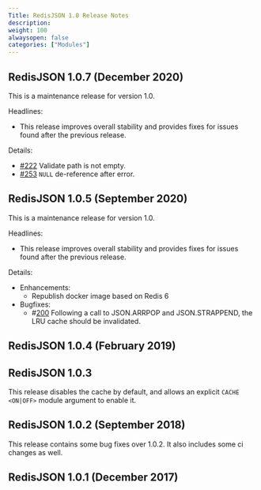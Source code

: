```yaml
---
Title: RedisJSON 1.0 Release Notes
description:
weight: 100
alwaysopen: false
categories: ["Modules"]
---
```

## RedisJSON 1.0.7 (December 2020)

This is a maintenance release for version 1.0.

Headlines:

- This release improves overall stability and provides fixes for issues found after the previous release.

Details:

- [#222](https://github.com/RedisJSON/RedisJSON/pull/222) Validate path is not empty.
- [#253](https://github.com/RedisJSON/RedisJSON/pull/253) `NULL` de-reference after error.

## RedisJSON 1.0.5 (September 2020)

This is a maintenance release for version 1.0.

Headlines:

- This release improves overall stability and provides fixes for issues found after the previous release.

Details:

- Enhancements:
    - Republish docker image based on Redis 6
- Bugfixes:
    - #[200](https://github.com/RedisJSON/RedisJSON/issues/200) Following a call to JSON.ARRPOP and JSON.STRAPPEND, the LRU cache should be invalidated.

## RedisJSON 1.0.4 (February 2019)

## RedisJSON 1.0.3

This release disables the cache by default, and allows an explicit `CACHE` `<ON|OFF>` module argument to enable it.

## RedisJSON 1.0.2 (September 2018)

This release contains some bug fixes over 1.0.2. It also includes some ci changes as well.

## RedisJSON 1.0.1 (December 2017)
